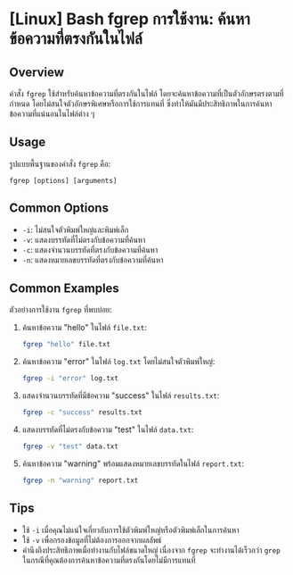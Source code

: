 # [Linux] Bash fgrep การใช้งาน: ค้นหาข้อความที่ตรงกันในไฟล์

## Overview
คำสั่ง `fgrep` ใช้สำหรับค้นหาข้อความที่ตรงกันในไฟล์ โดยจะค้นหาข้อความที่เป็นตัวอักษรตรงตามที่กำหนด โดยไม่สนใจตัวอักษรพิเศษหรือการใช้การแทนที่ ซึ่งทำให้มันมีประสิทธิภาพในการค้นหาข้อความที่แน่นอนในไฟล์ต่าง ๆ

## Usage
รูปแบบพื้นฐานของคำสั่ง `fgrep` คือ:

```
fgrep [options] [arguments]
```

## Common Options
- `-i`: ไม่สนใจตัวพิมพ์ใหญ่และพิมพ์เล็ก
- `-v`: แสดงบรรทัดที่ไม่ตรงกับข้อความที่ค้นหา
- `-c`: แสดงจำนวนบรรทัดที่ตรงกับข้อความที่ค้นหา
- `-n`: แสดงหมายเลขบรรทัดที่ตรงกับข้อความที่ค้นหา

## Common Examples
ตัวอย่างการใช้งาน `fgrep` ที่พบบ่อย:

1. ค้นหาข้อความ "hello" ในไฟล์ `file.txt`:
   ```bash
   fgrep "hello" file.txt
   ```

2. ค้นหาข้อความ "error" ในไฟล์ `log.txt` โดยไม่สนใจตัวพิมพ์ใหญ่:
   ```bash
   fgrep -i "error" log.txt
   ```

3. แสดงจำนวนบรรทัดที่มีข้อความ "success" ในไฟล์ `results.txt`:
   ```bash
   fgrep -c "success" results.txt
   ```

4. แสดงบรรทัดที่ไม่ตรงกับข้อความ "test" ในไฟล์ `data.txt`:
   ```bash
   fgrep -v "test" data.txt
   ```

5. ค้นหาข้อความ "warning" พร้อมแสดงหมายเลขบรรทัดในไฟล์ `report.txt`:
   ```bash
   fgrep -n "warning" report.txt
   ```

## Tips
- ใช้ `-i` เมื่อคุณไม่แน่ใจเกี่ยวกับการใช้ตัวพิมพ์ใหญ่หรือตัวพิมพ์เล็กในการค้นหา
- ใช้ `-v` เพื่อกรองข้อมูลที่ไม่ต้องการออกจากผลลัพธ์
- คำนึงถึงประสิทธิภาพเมื่อทำงานกับไฟล์ขนาดใหญ่ เนื่องจาก `fgrep` จะทำงานได้เร็วกว่า `grep` ในกรณีที่คุณต้องการค้นหาข้อความที่ตรงกันโดยไม่มีการแทนที่